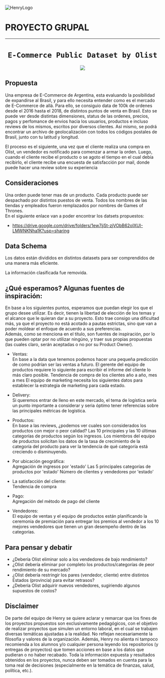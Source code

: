 ![HenryLogo](https://d31uz8lwfmyn8g.cloudfront.net/Assets/logo-henry-white-lg.png)

# **PROYECTO GRUPAL**

- - -

# <h1 align="center">**` E-Commerce Public Dataset by Olist `**

<p align="center">
<img src="https://play-lh.googleusercontent.com/eqLTXWdyygKUf85JsCXmcLSr1GnoYNLJfFVCmY-N8xGFr2T3PWwNcFdJ2Sx7MwcO6ac"   
>
</p>

## Propuesta

Una empresa de E-Commerce de Argentina, esta evaluando la posibilidad de expandirse al Brasil, y para ello necesita entender como es el mercado de E-Commerce de allá.
Para ello, se consiguio data de 100k de ordenes desde el 2016 hasta el 2018, de distintos puntos de venta en Brasil.
Esto se puede ver desde distintas dimensiones, status de las ordenes, precios, pagos y perfomance de envios hacia los usuarios, productos e incluso reviews de los mismos, escritos por diversos clientes.
Así mismo, se podrá encontrar un archivo de geolocalización con todos los códigos postales de Brasil, junto con tu latitud y longitud.

El proceso es el siguiente, una vez que el cliente realiza una compra en Olist, un vendedor es notificado para comenzar a armar la orden.
Luego, cuando el cliente recibe el producto o se agoto el tiempo en el cual debía recibirlo, el cliente recibe una encuesta de satisfacción por mail, donde puede hacer una review sobre su experiencia


## Consideraciones
Una orden puede tener mas de un producto.
Cada producto puede ser despachado por distintos puestos de venta.
Todos los nombres de las tiendas y empleados fueron remplazados por nombres de Games of Thrones.  
En el siguiente enlace van a poder encontrar los datsets propuestos:
- https://drive.google.com/drive/folders/1ew7ijSt-zjVObB62oIXUI-LMWNKNha1K?usp=sharing


## Data Schema
Los datos están divididos en distintos datasets para ser comprendidos de una manera más eficiente.

La información clasificada fue removida.

## ¿Qué esperamos?  Algunas fuentes de inspiración:  
En base a los siguientes puntos, esperamos que puedan elegir los que el grupo desee utilizar. Es decir, tienen la libertad de elección de los temas y el alcance que le quieran dar a su proyecto. Esto trae consigo una dificultad más, ya que el proyecto no está acotado a pautas estrictas, sino que van a poder moldear el enfoque de acuerdo a sus preferencias.   
Además, como se menciona en el título, son fuentes de inspiración, por lo que pueden optar por no utilizar ningúno, y traer sus propias propuestas (las cuales claro, serán aceptadas o no por su Product Owner).

* Ventas:<br>
En base a la data que tenemos podemos hacer una pequeña predicción de como podrían ser las ventas a futuro. 
El gerente del equipo de productos requiere lo siguiente para escribir el informe del cliente lo más claro posible.
Tendencia de compra de los clientes año a año, mes a mes
El equipo de marketing necesita los siguientes datos para establecer la estrategia de marketing para cada estado.

* Delivery:<br>
Si queremos entrar de lleno en este mercado, el tema de logística sería un punto importante a considerar y seria óptimo tener referencias sobre las principales métricas de logística.

* Productos:<br>
En base a las reviews, ¿podemos ver cuales son considerados los productos con mejor o peor calidad? 
Las 10 principales y las 10 últimas categorías de productos según los ingresos.
Los miembros del equipo de productos solicitan los datos de la tasa de crecimiento de la categoría del producto para ver la tendencia de qué categoría está creciendo o disminuyendo.

* Por ubicación geográfica:<br>
Agregación de ingresos por 'estado'
Las 5 principales categorías de productos por 'estado'
Número de clientes y vendedores por 'estado'

* La satisfacción del cliente:<br>
Tendencia de compra

* Pago:<br>
Agregación del método de pago del cliente

* Vendedores:<br>
El equipo de ventas y el equipo de productos están planificando la ceremonia de premiación para entregar los premios al vendedor a los 10 mejores vendedores que tienen un gran desempeño dentro de las categorías. 


## Para pensar y debatir
- ¿Debería Olist eliminar solo a los vendedores de bajo rendimiento?
- ¿Olist debería eliminar por completo los productos/categorías de peor rendimiento de su mercado?
- ¿Olist debería restringir los pares (vendedor, cliente) entre distintos Estados (provincia) para evitar retrasos?
- ¿Debería Olist adquirir nuevos vendedores, sugiriendo algunos supuestos de costos?







## Disclaimer  
De parte del equipo de Henry se quiere aclarar y remarcar que los fines de los proyectos propuestos son exclusivamente pedagógicos, con el objetivo de realizar proyectos que simulen un entorno laboral, en el cual se trabajen diversas temáticas ajustadas a la realidad.
 No reflejan necesariamente la filosofía y valores de la organización. Además, Henry no alienta ni tampoco recomienda a los alumnos y/o cualquier persona leyendo los repositorios (y entregas de proyectos) que tomen acciones en base a los datos que pudieran o no haber recabado. Toda la información expuesta y resultados obtenidos en los proyectos, nunca deben ser tomados en cuenta para la toma real de decisiones (especialmente en la temática de finanzas, salud, política, etc.).



